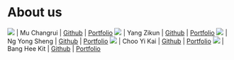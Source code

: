 # About us

![](https://via.placeholder.com/100.png?text=Photo) | Mu Changrui | [Github](https://github.com/Ch40gRv1-Mu) | [Portfolio](docs/team/johndoe.md)
![](https://via.placeholder.com/100.png?text=Photo) | Yang Zikun | [Github](https://github.com/Yzkkk) | [Portfolio](docs/team/Zikun.md)
![](https://via.placeholder.com/100.png?text=Photo) | Ng Yong Sheng | [Github](https://github.com/ngys117) | [Portfolio](docs/team/johndoe.md)
![](https://via.placeholder.com/100.png?text=Photo) | Choo Yi Kai | [Github](https://github.com/chooyikai/) | [Portfolio](docs/team/johndoe.md)
![](https://via.placeholder.com/100.png?text=Photo) | Bang Hee Kit | [Github](https://github.com/heekit73098/) | [Portfolio](docs/team/johndoe.md)

